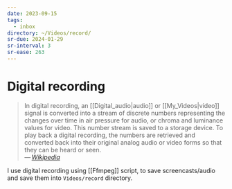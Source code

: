 ```yaml
---
date: 2023-09-15
tags:
  - inbox
directory: ~/Videos/record/
sr-due: 2024-01-29
sr-interval: 3
sr-ease: 263
---
```


# Digital recording

> In digital recording, an [[Digital_audio|audio]] or [[My_Videos|video]]
> signal is converted into a stream of discrete numbers representing the changes
> over time in air pressure for audio, or chroma and luminance values for video.
> This number stream is saved to a storage device. To play back a digital
> recording, the numbers are retrieved and converted back into their original
> analog audio or video forms so that they can be heard or seen.\
> — <cite>[Wikipedia](https://en.wikipedia.org/wiki/Digital_recording)</cite>

I use digital recording using [[Ffmpeg]] script, to save screencasts/audio and
save them into `Videos/record` directory.
